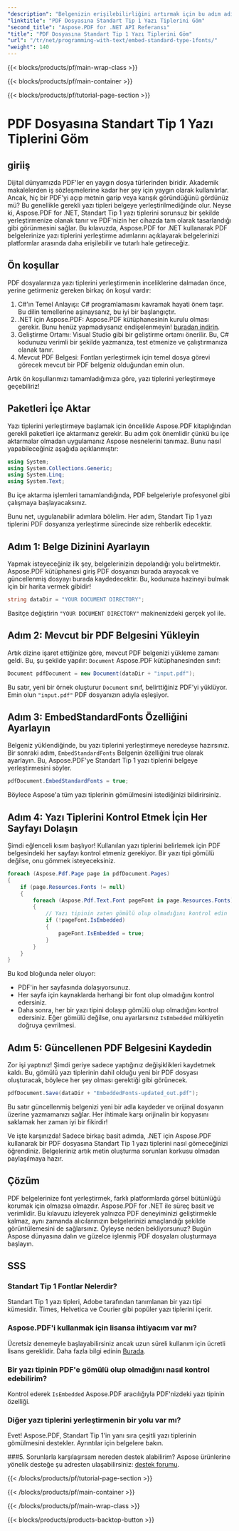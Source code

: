 ```yaml
---
"description": "Belgenizin erişilebilirliğini artırmak için bu adım adım kılavuzla Aspose.PDF for .NET'i kullanarak PDF dosyalarına Standart Tip 1 yazı tiplerini nasıl yerleştireceğinizi öğrenin."
"linktitle": "PDF Dosyasına Standart Tip 1 Yazı Tiplerini Göm"
"second_title": "Aspose.PDF for .NET API Referansı"
"title": "PDF Dosyasına Standart Tip 1 Yazı Tiplerini Göm"
"url": "/tr/net/programming-with-text/embed-standard-type-1fonts/"
"weight": 140
---
```


{{< blocks/products/pf/main-wrap-class >}}

{{< blocks/products/pf/main-container >}}

{{< blocks/products/pf/tutorial-page-section >}}

# PDF Dosyasına Standart Tip 1 Yazı Tiplerini Göm

## giriiş

Dijital dünyamızda PDF'ler en yaygın dosya türlerinden biridir. Akademik makalelerden iş sözleşmelerine kadar her şey için yaygın olarak kullanılırlar. Ancak, hiç bir PDF'yi açıp metnin garip veya karışık göründüğünü gördünüz mü? Bu genellikle gerekli yazı tipleri belgeye yerleştirilmediğinde olur. Neyse ki, Aspose.PDF for .NET, Standart Tip 1 yazı tiplerini sorunsuz bir şekilde yerleştirmenize olanak tanır ve PDF'nizin her cihazda tam olarak tasarlandığı gibi görünmesini sağlar. Bu kılavuzda, Aspose.PDF for .NET kullanarak PDF belgelerinize yazı tiplerini yerleştirme adımlarını açıklayarak belgelerinizi platformlar arasında daha erişilebilir ve tutarlı hale getireceğiz.

## Ön koşullar

PDF dosyalarınıza yazı tiplerini yerleştirmenin inceliklerine dalmadan önce, yerine getirmeniz gereken birkaç ön koşul vardır:

1. C#'ın Temel Anlayışı: C# programlamasını kavramak hayati önem taşır. Bu dilin temellerine aşinaysanız, bu iyi bir başlangıçtır.
2. .NET için Aspose.PDF: Aspose.PDF kütüphanesinin kurulu olması gerekir. Bunu henüz yapmadıysanız endişelenmeyin! [buradan indirin](https://releases.aspose.com/pdf/net/). 
3. Geliştirme Ortamı: Visual Studio gibi bir geliştirme ortamı önerilir. Bu, C# kodunuzu verimli bir şekilde yazmanıza, test etmenize ve çalıştırmanıza olanak tanır.
4. Mevcut PDF Belgesi: Fontları yerleştirmek için temel dosya görevi görecek mevcut bir PDF belgeniz olduğundan emin olun.

Artık ön koşullarımızı tamamladığımıza göre, yazı tiplerini yerleştirmeye geçebiliriz!

## Paketleri İçe Aktar

Yazı tiplerini yerleştirmeye başlamak için öncelikle Aspose.PDF kitaplığından gerekli paketleri içe aktarmanız gerekir. Bu adım çok önemlidir çünkü bu içe aktarmalar olmadan uygulamanız Aspose nesnelerini tanımaz. Bunu nasıl yapabileceğiniz aşağıda açıklanmıştır:

```csharp
using System;
using System.Collections.Generic;
using System.Linq;
using System.Text;
```

Bu içe aktarma işlemleri tamamlandığında, PDF belgeleriyle profesyonel gibi çalışmaya başlayacaksınız.

Bunu net, uygulanabilir adımlara bölelim. Her adım, Standart Tip 1 yazı tiplerini PDF dosyanıza yerleştirme sürecinde size rehberlik edecektir.

## Adım 1: Belge Dizinini Ayarlayın

Yapmak isteyeceğiniz ilk şey, belgelerinizin depolandığı yolu belirtmektir. Aspose.PDF kütüphanesi giriş PDF dosyanızı burada arayacak ve güncellenmiş dosyayı burada kaydedecektir. Bu, kodunuza hazineyi bulmak için bir harita vermek gibidir!

```csharp
string dataDir = "YOUR DOCUMENT DIRECTORY";
```

Basitçe değiştirin `"YOUR DOCUMENT DIRECTORY"` makinenizdeki gerçek yol ile.

## Adım 2: Mevcut bir PDF Belgesini Yükleyin

Artık dizine işaret ettiğinize göre, mevcut PDF belgenizi yükleme zamanı geldi. Bu, şu şekilde yapılır: `Document` Aspose.PDF kütüphanesinden sınıf:

```csharp
Document pdfDocument = new Document(dataDir + "input.pdf");
```

Bu satır, yeni bir örnek oluşturur `Document` sınıf, belirttiğiniz PDF'yi yüklüyor. Emin olun `"input.pdf"` PDF dosyanızın adıyla eşleşiyor.

## Adım 3: EmbedStandardFonts Özelliğini Ayarlayın

Belgeniz yüklendiğinde, bu yazı tiplerini yerleştirmeye neredeyse hazırsınız. Bir sonraki adım, `EmbedStandardFonts` Belgenin özelliğini true olarak ayarlayın. Bu, Aspose.PDF'ye Standart Tip 1 yazı tiplerini belgeye yerleştirmesini söyler. 

```csharp
pdfDocument.EmbedStandardFonts = true;
```

Böylece Aspose'a tüm yazı tiplerinin gömülmesini istediğinizi bildirirsiniz.

## Adım 4: Yazı Tiplerini Kontrol Etmek İçin Her Sayfayı Dolaşın

Şimdi eğlenceli kısım başlıyor! Kullanılan yazı tiplerini belirlemek için PDF belgesindeki her sayfayı kontrol etmeniz gerekiyor. Bir yazı tipi gömülü değilse, onu gömmek isteyeceksiniz. 

```csharp
foreach (Aspose.Pdf.Page page in pdfDocument.Pages)
{
    if (page.Resources.Fonts != null)
    {
        foreach (Aspose.Pdf.Text.Font pageFont in page.Resources.Fonts)
        {
            // Yazı tipinin zaten gömülü olup olmadığını kontrol edin
            if (!pageFont.IsEmbedded)
            {
                pageFont.IsEmbedded = true;
            }
        }
    }
}
```

Bu kod bloğunda neler oluyor:
- PDF'in her sayfasında dolaşıyorsunuz.
- Her sayfa için kaynaklarda herhangi bir font olup olmadığını kontrol edersiniz.
- Daha sonra, her bir yazı tipini dolaşıp gömülü olup olmadığını kontrol edersiniz. Eğer gömülü değilse, onu ayarlarsınız `IsEmbedded` mülkiyetin doğruya çevrilmesi.

## Adım 5: Güncellenen PDF Belgesini Kaydedin

Zor işi yaptınız! Şimdi geriye sadece yaptığınız değişiklikleri kaydetmek kaldı. Bu, gömülü yazı tiplerinin dahil olduğu yeni bir PDF dosyası oluşturacak, böylece her şey olması gerektiği gibi görünecek.

```csharp
pdfDocument.Save(dataDir + "EmbeddedFonts-updated_out.pdf");
```

Bu satır güncellenmiş belgenizi yeni bir adla kaydeder ve orijinal dosyanın üzerine yazmamanızı sağlar. Her ihtimale karşı orijinalin bir kopyasını saklamak her zaman iyi bir fikirdir!

Ve işte karşınızda! Sadece birkaç basit adımda, .NET için Aspose.PDF kullanarak bir PDF dosyasına Standart Tip 1 yazı tiplerini nasıl gömeceğinizi öğrendiniz. Belgeleriniz artık metin oluşturma sorunları korkusu olmadan paylaşılmaya hazır.

## Çözüm

PDF belgelerinize font yerleştirmek, farklı platformlarda görsel bütünlüğü korumak için olmazsa olmazdır. Aspose.PDF for .NET ile süreç basit ve verimlidir. Bu kılavuzu izleyerek yalnızca PDF deneyiminizi geliştirmekle kalmaz, aynı zamanda alıcılarınızın belgelerinizi amaçlandığı şekilde görüntülemesini de sağlarsınız. Öyleyse neden bekliyorsunuz? Bugün Aspose dünyasına dalın ve güzelce işlenmiş PDF dosyaları oluşturmaya başlayın.

## SSS

### Standart Tip 1 Fontlar Nelerdir?
Standart Tip 1 yazı tipleri, Adobe tarafından tanımlanan bir yazı tipi kümesidir. Times, Helvetica ve Courier gibi popüler yazı tiplerini içerir.

### Aspose.PDF'i kullanmak için lisansa ihtiyacım var mı?
Ücretsiz denemeyle başlayabilirsiniz ancak uzun süreli kullanım için ücretli lisans gereklidir. Daha fazla bilgi edinin [Burada](https://purchase.aspose.com/buy).

### Bir yazı tipinin PDF'e gömülü olup olmadığını nasıl kontrol edebilirim?
Kontrol ederek `IsEmbedded` Aspose.PDF aracılığıyla PDF'nizdeki yazı tipinin özelliği.

### Diğer yazı tiplerini yerleştirmenin bir yolu var mı?
Evet! Aspose.PDF, Standart Tip 1'in yanı sıra çeşitli yazı tiplerinin gömülmesini destekler. Ayrıntılar için belgelere bakın.

###5. Sorunlarla karşılaşırsam nereden destek alabilirim?
Aspose ürünlerine yönelik desteğe şu adresten ulaşabilirsiniz: [destek forumu](https://forum.aspose.com/c/pdf/10).

{{< /blocks/products/pf/tutorial-page-section >}}

{{< /blocks/products/pf/main-container >}}

{{< /blocks/products/pf/main-wrap-class >}}

{{< blocks/products/products-backtop-button >}}